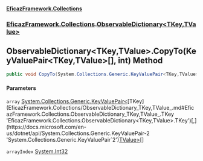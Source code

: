 #### [EficazFramework.Collections](EficazFrameworkCollections.md 'EficazFramework Collections')
### [EficazFramework.Collections](EficazFrameworkCollections.md#EficazFramework.Collections 'EficazFramework.Collections').[ObservableDictionary&lt;TKey,TValue&gt;](EficazFramework.Collections/ObservableDictionary_TKey,TValue_.md 'EficazFramework.Collections.ObservableDictionary<TKey,TValue>')

## ObservableDictionary<TKey,TValue>.CopyTo(KeyValuePair<TKey,TValue>[], int) Method

```csharp
public void CopyTo(System.Collections.Generic.KeyValuePair<TKey,TValue>[] array, int arrayIndex);
```
#### Parameters

<a name='EficazFramework.Collections.ObservableDictionary_TKey,TValue_.CopyTo(System.Collections.Generic.KeyValuePair_TKey,TValue_[],int).array'></a>

`array` [System.Collections.Generic.KeyValuePair&lt;](https://docs.microsoft.com/en-us/dotnet/api/System.Collections.Generic.KeyValuePair-2 'System.Collections.Generic.KeyValuePair`2')[TKey](EficazFramework.Collections/ObservableDictionary_TKey,TValue_.md#EficazFramework.Collections.ObservableDictionary_TKey,TValue_.TKey 'EficazFramework.Collections.ObservableDictionary<TKey,TValue>.TKey')[,](https://docs.microsoft.com/en-us/dotnet/api/System.Collections.Generic.KeyValuePair-2 'System.Collections.Generic.KeyValuePair`2')[TValue](EficazFramework.Collections/ObservableDictionary_TKey,TValue_.md#EficazFramework.Collections.ObservableDictionary_TKey,TValue_.TValue 'EficazFramework.Collections.ObservableDictionary<TKey,TValue>.TValue')[&gt;](https://docs.microsoft.com/en-us/dotnet/api/System.Collections.Generic.KeyValuePair-2 'System.Collections.Generic.KeyValuePair`2')[[]](https://docs.microsoft.com/en-us/dotnet/api/System.Array 'System.Array')

<a name='EficazFramework.Collections.ObservableDictionary_TKey,TValue_.CopyTo(System.Collections.Generic.KeyValuePair_TKey,TValue_[],int).arrayIndex'></a>

`arrayIndex` [System.Int32](https://docs.microsoft.com/en-us/dotnet/api/System.Int32 'System.Int32')
